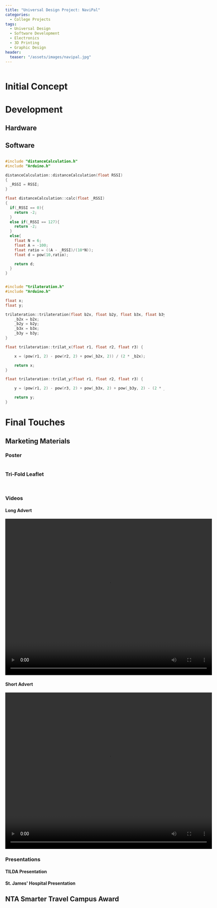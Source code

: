 ```yaml
---
title: "Universal Design Project: NaviPal"
categories:
  - College Projects
tags:
  - Universal Design
  - Software Development
  - Electronics
  - 3D Printing
  - Graphic Design
header:
  teaser: "/assets/images/navipal.jpg"
---
```


<img src="/assets/images/navipal-watch.png" alt="">

# Initial Concept

# Development
## Hardware
## Software

~~~c

#include "distanceCalculation.h"
#include "Arduino.h"

distanceCalculation::distanceCalculation(float RSSI)
{
  _RSSI = RSSI;
}

float distanceCalculation::calc(float _RSSI)
{
  if(_RSSI == 0){
    return -2;
  }
  else if(_RSSI == 127){
    return -2;
  }
  else{
    float N = 6;
    float A = -100;
    float ratio = ((A - _RSSI)/(10*N));
    float d = pow(10,ratio);

    return d;
  }
}
~~~

~~~c

#include "trilateration.h"
#include "Arduino.h"

float x;
float y;

trilateration::trilateration(float b2x, float b2y, float b3x, float b3y) {
    _b2x = b2x;
    _b2y = b2y;
    _b3x = b3x;
    _b3y = b3y;
}

float trilateration::trilat_x(float r1, float r2, float r3) {

    x = (pow(r1, 2) - pow(r2, 2) + pow(_b2x, 2)) / (2 * _b2x);

    return x;
}

float trilateration::trilat_y(float r1, float r2, float r3) {

    y = (pow(r1, 2) - pow(r3, 2) + pow(_b3x, 2) + pow(_b3y, 2) - (2 * _b3x * x)) / (2 * _b3y);

    return y;
}
~~~

# Final Touches

## Marketing Materials

### Poster
<img src="/assets/images/navipal-poster.png" alt="">

### Tri-Fold Leaflet
<img src="/assets/images/navipal-leaflet-1.png" alt="">
<img src="/assets/images/navipal-leaflet-2.png" alt="">

### Videos

#### Long Advert
<video width="655" height="495" controls="controls">
  <source src="/assets/videos/navipal-video-1.mp4" type="video/mp4">
</video>


#### Short Advert
<video width="655" height="495" controls="controls">
  <source src="/assets/videos/navipal-video-2.mp4" type="video/mp4">
</video>

### Presentations

#### TILDA Presentation
<object data="/assets/documents/NaviPal-TILDA-Presentation.pdf" width="1000" height="1000" type='application/pdf'></object>

#### St. James' Hospital Presentation
<object data="/assets/documents/NaviPal-SJH-Presentation.pdf" width="1000" height="1000" type='application/pdf'></object>

## NTA Smarter Travel Campus Award
<object data="/assets/documents/Smarter-Travel-Campus-Awards-Finalists-Certificate.pdf" width="1000" height="1000" type='application/pdf'></object>
